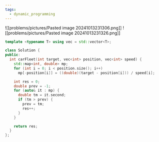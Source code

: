 ```yaml
---
tags:
  - dynamic_programming
---
```

![[problems/pictures/Pasted image 20241013231306.png]]
![[problems/pictures/Pasted image 20241013231326.png]]



```c++
template <typename T> using vec = std::vector<T>;

class Solution {
public:
  int carFleet(int target, vec<int> position, vec<int> speed) {
    std::map<int, double> mp;
    for (int i = 0; i < position.size(); i++)
      mp[-position[i]] = ((double)(target - position[i])) / speed[i];

    int res = 0;
    double prev = -1;
    for (auto& it : mp) {
      double tm = it.second;
      if (tm > prev) {
        prev = tm;
        res++;
      }
    }

    return res;
  }
};
```